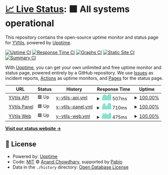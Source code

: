 # [📈 Live Status](https://status.yvtils.net): <!--live status--> **🟩 All systems operational**

This repository contains the open-source uptime monitor and status page for [YVtils](https://yvtils.net), powered by [Upptime](https://github.com/upptime/upptime).

[![Uptime CI](https://github.com/yvtils/yvtils_status/workflows/Uptime%20CI/badge.svg)](https://github.com/yvtils/yvtils_status/actions?query=workflow%3A%22Uptime+CI%22)
[![Response Time CI](https://github.com/yvtils/yvtils_status/workflows/Response%20Time%20CI/badge.svg)](https://github.com/yvtils/yvtils_status/actions?query=workflow%3A%22Response+Time+CI%22)
[![Graphs CI](https://github.com/yvtils/yvtils_status/workflows/Graphs%20CI/badge.svg)](https://github.com/yvtils/yvtils_status/actions?query=workflow%3A%22Graphs+CI%22)
[![Static Site CI](https://github.com/yvtils/yvtils_status/workflows/Static%20Site%20CI/badge.svg)](https://github.com/yvtils/yvtils_status/actions?query=workflow%3A%22Static+Site+CI%22)
[![Summary CI](https://github.com/yvtils/yvtils_status/workflows/Summary%20CI/badge.svg)](https://github.com/yvtils/yvtils_status/actions?query=workflow%3A%22Summary+CI%22)

With [Upptime](https://upptime.js.org), you can get your own unlimited and free uptime monitor and status page, powered entirely by a GitHub repository. We use [Issues](https://github.com/yvtils/yvtils_status/issues) as incident reports, [Actions](https://github.com/yvtils/yvtils_status/actions) as uptime monitors, and [Pages](https://status.yvtils.net) for the status page.

<!--start: status pages-->
<!-- This summary is generated by Upptime (https://github.com/upptime/upptime) -->
<!-- Do not edit this manually, your changes will be overwritten -->
<!-- prettier-ignore -->
| URL | Status | History | Response Time | Uptime |
| --- | ------ | ------- | ------------- | ------ |
| <img alt="" src="https://icons.duckduckgo.com/ip3/api.yvtils.net.ico" height="13"> [YVtils API](https://api.yvtils.net) | 🟩 Up | [y-vtils-api.yml](https://github.com/YVtils/yvtils_status/commits/HEAD/history/y-vtils-api.yml) | <details><summary><img alt="Response time graph" src="./graphs/y-vtils-api/response-time-week.png" height="20"> 507ms</summary><br><a href="https://status.yvtils.net/history/y-vtils-api"><img alt="Response time 492" src="https://img.shields.io/endpoint?url=https%3A%2F%2Fraw.githubusercontent.com%2FYVtils%2Fyvtils_status%2FHEAD%2Fapi%2Fy-vtils-api%2Fresponse-time.json"></a><br><a href="https://status.yvtils.net/history/y-vtils-api"><img alt="24-hour response time 483" src="https://img.shields.io/endpoint?url=https%3A%2F%2Fraw.githubusercontent.com%2FYVtils%2Fyvtils_status%2FHEAD%2Fapi%2Fy-vtils-api%2Fresponse-time-day.json"></a><br><a href="https://status.yvtils.net/history/y-vtils-api"><img alt="7-day response time 507" src="https://img.shields.io/endpoint?url=https%3A%2F%2Fraw.githubusercontent.com%2FYVtils%2Fyvtils_status%2FHEAD%2Fapi%2Fy-vtils-api%2Fresponse-time-week.json"></a><br><a href="https://status.yvtils.net/history/y-vtils-api"><img alt="30-day response time 493" src="https://img.shields.io/endpoint?url=https%3A%2F%2Fraw.githubusercontent.com%2FYVtils%2Fyvtils_status%2FHEAD%2Fapi%2Fy-vtils-api%2Fresponse-time-month.json"></a><br><a href="https://status.yvtils.net/history/y-vtils-api"><img alt="1-year response time 492" src="https://img.shields.io/endpoint?url=https%3A%2F%2Fraw.githubusercontent.com%2FYVtils%2Fyvtils_status%2FHEAD%2Fapi%2Fy-vtils-api%2Fresponse-time-year.json"></a></details> | <details><summary><a href="https://status.yvtils.net/history/y-vtils-api">100.00%</a></summary><a href="https://status.yvtils.net/history/y-vtils-api"><img alt="All-time uptime 100.00%" src="https://img.shields.io/endpoint?url=https%3A%2F%2Fraw.githubusercontent.com%2FYVtils%2Fyvtils_status%2FHEAD%2Fapi%2Fy-vtils-api%2Fuptime.json"></a><br><a href="https://status.yvtils.net/history/y-vtils-api"><img alt="24-hour uptime 100.00%" src="https://img.shields.io/endpoint?url=https%3A%2F%2Fraw.githubusercontent.com%2FYVtils%2Fyvtils_status%2FHEAD%2Fapi%2Fy-vtils-api%2Fuptime-day.json"></a><br><a href="https://status.yvtils.net/history/y-vtils-api"><img alt="7-day uptime 100.00%" src="https://img.shields.io/endpoint?url=https%3A%2F%2Fraw.githubusercontent.com%2FYVtils%2Fyvtils_status%2FHEAD%2Fapi%2Fy-vtils-api%2Fuptime-week.json"></a><br><a href="https://status.yvtils.net/history/y-vtils-api"><img alt="30-day uptime 100.00%" src="https://img.shields.io/endpoint?url=https%3A%2F%2Fraw.githubusercontent.com%2FYVtils%2Fyvtils_status%2FHEAD%2Fapi%2Fy-vtils-api%2Fuptime-month.json"></a><br><a href="https://status.yvtils.net/history/y-vtils-api"><img alt="1-year uptime 100.00%" src="https://img.shields.io/endpoint?url=https%3A%2F%2Fraw.githubusercontent.com%2FYVtils%2Fyvtils_status%2FHEAD%2Fapi%2Fy-vtils-api%2Fuptime-year.json"></a></details>
| <img alt="" src="https://icons.duckduckgo.com/ip3/panel.yvtils.net.ico" height="13"> [YVtils Panel](https://panel.yvtils.net) | 🟩 Up | [y-vtils-panel.yml](https://github.com/YVtils/yvtils_status/commits/HEAD/history/y-vtils-panel.yml) | <details><summary><img alt="Response time graph" src="./graphs/y-vtils-panel/response-time-week.png" height="20"> 710ms</summary><br><a href="https://status.yvtils.net/history/y-vtils-panel"><img alt="Response time 709" src="https://img.shields.io/endpoint?url=https%3A%2F%2Fraw.githubusercontent.com%2FYVtils%2Fyvtils_status%2FHEAD%2Fapi%2Fy-vtils-panel%2Fresponse-time.json"></a><br><a href="https://status.yvtils.net/history/y-vtils-panel"><img alt="24-hour response time 574" src="https://img.shields.io/endpoint?url=https%3A%2F%2Fraw.githubusercontent.com%2FYVtils%2Fyvtils_status%2FHEAD%2Fapi%2Fy-vtils-panel%2Fresponse-time-day.json"></a><br><a href="https://status.yvtils.net/history/y-vtils-panel"><img alt="7-day response time 710" src="https://img.shields.io/endpoint?url=https%3A%2F%2Fraw.githubusercontent.com%2FYVtils%2Fyvtils_status%2FHEAD%2Fapi%2Fy-vtils-panel%2Fresponse-time-week.json"></a><br><a href="https://status.yvtils.net/history/y-vtils-panel"><img alt="30-day response time 713" src="https://img.shields.io/endpoint?url=https%3A%2F%2Fraw.githubusercontent.com%2FYVtils%2Fyvtils_status%2FHEAD%2Fapi%2Fy-vtils-panel%2Fresponse-time-month.json"></a><br><a href="https://status.yvtils.net/history/y-vtils-panel"><img alt="1-year response time 709" src="https://img.shields.io/endpoint?url=https%3A%2F%2Fraw.githubusercontent.com%2FYVtils%2Fyvtils_status%2FHEAD%2Fapi%2Fy-vtils-panel%2Fresponse-time-year.json"></a></details> | <details><summary><a href="https://status.yvtils.net/history/y-vtils-panel">100.00%</a></summary><a href="https://status.yvtils.net/history/y-vtils-panel"><img alt="All-time uptime 100.00%" src="https://img.shields.io/endpoint?url=https%3A%2F%2Fraw.githubusercontent.com%2FYVtils%2Fyvtils_status%2FHEAD%2Fapi%2Fy-vtils-panel%2Fuptime.json"></a><br><a href="https://status.yvtils.net/history/y-vtils-panel"><img alt="24-hour uptime 100.00%" src="https://img.shields.io/endpoint?url=https%3A%2F%2Fraw.githubusercontent.com%2FYVtils%2Fyvtils_status%2FHEAD%2Fapi%2Fy-vtils-panel%2Fuptime-day.json"></a><br><a href="https://status.yvtils.net/history/y-vtils-panel"><img alt="7-day uptime 100.00%" src="https://img.shields.io/endpoint?url=https%3A%2F%2Fraw.githubusercontent.com%2FYVtils%2Fyvtils_status%2FHEAD%2Fapi%2Fy-vtils-panel%2Fuptime-week.json"></a><br><a href="https://status.yvtils.net/history/y-vtils-panel"><img alt="30-day uptime 100.00%" src="https://img.shields.io/endpoint?url=https%3A%2F%2Fraw.githubusercontent.com%2FYVtils%2Fyvtils_status%2FHEAD%2Fapi%2Fy-vtils-panel%2Fuptime-month.json"></a><br><a href="https://status.yvtils.net/history/y-vtils-panel"><img alt="1-year uptime 100.00%" src="https://img.shields.io/endpoint?url=https%3A%2F%2Fraw.githubusercontent.com%2FYVtils%2Fyvtils_status%2FHEAD%2Fapi%2Fy-vtils-panel%2Fuptime-year.json"></a></details>
| <img alt="" src="https://icons.duckduckgo.com/ip3/yvtils.net.ico" height="13"> [YVtils Web](https://yvtils.net) | 🟩 Up | [y-vtils-web.yml](https://github.com/YVtils/yvtils_status/commits/HEAD/history/y-vtils-web.yml) | <details><summary><img alt="Response time graph" src="./graphs/y-vtils-web/response-time-week.png" height="20"> 475ms</summary><br><a href="https://status.yvtils.net/history/y-vtils-web"><img alt="Response time 446" src="https://img.shields.io/endpoint?url=https%3A%2F%2Fraw.githubusercontent.com%2FYVtils%2Fyvtils_status%2FHEAD%2Fapi%2Fy-vtils-web%2Fresponse-time.json"></a><br><a href="https://status.yvtils.net/history/y-vtils-web"><img alt="24-hour response time 391" src="https://img.shields.io/endpoint?url=https%3A%2F%2Fraw.githubusercontent.com%2FYVtils%2Fyvtils_status%2FHEAD%2Fapi%2Fy-vtils-web%2Fresponse-time-day.json"></a><br><a href="https://status.yvtils.net/history/y-vtils-web"><img alt="7-day response time 475" src="https://img.shields.io/endpoint?url=https%3A%2F%2Fraw.githubusercontent.com%2FYVtils%2Fyvtils_status%2FHEAD%2Fapi%2Fy-vtils-web%2Fresponse-time-week.json"></a><br><a href="https://status.yvtils.net/history/y-vtils-web"><img alt="30-day response time 439" src="https://img.shields.io/endpoint?url=https%3A%2F%2Fraw.githubusercontent.com%2FYVtils%2Fyvtils_status%2FHEAD%2Fapi%2Fy-vtils-web%2Fresponse-time-month.json"></a><br><a href="https://status.yvtils.net/history/y-vtils-web"><img alt="1-year response time 446" src="https://img.shields.io/endpoint?url=https%3A%2F%2Fraw.githubusercontent.com%2FYVtils%2Fyvtils_status%2FHEAD%2Fapi%2Fy-vtils-web%2Fresponse-time-year.json"></a></details> | <details><summary><a href="https://status.yvtils.net/history/y-vtils-web">100.00%</a></summary><a href="https://status.yvtils.net/history/y-vtils-web"><img alt="All-time uptime 99.84%" src="https://img.shields.io/endpoint?url=https%3A%2F%2Fraw.githubusercontent.com%2FYVtils%2Fyvtils_status%2FHEAD%2Fapi%2Fy-vtils-web%2Fuptime.json"></a><br><a href="https://status.yvtils.net/history/y-vtils-web"><img alt="24-hour uptime 100.00%" src="https://img.shields.io/endpoint?url=https%3A%2F%2Fraw.githubusercontent.com%2FYVtils%2Fyvtils_status%2FHEAD%2Fapi%2Fy-vtils-web%2Fuptime-day.json"></a><br><a href="https://status.yvtils.net/history/y-vtils-web"><img alt="7-day uptime 100.00%" src="https://img.shields.io/endpoint?url=https%3A%2F%2Fraw.githubusercontent.com%2FYVtils%2Fyvtils_status%2FHEAD%2Fapi%2Fy-vtils-web%2Fuptime-week.json"></a><br><a href="https://status.yvtils.net/history/y-vtils-web"><img alt="30-day uptime 99.71%" src="https://img.shields.io/endpoint?url=https%3A%2F%2Fraw.githubusercontent.com%2FYVtils%2Fyvtils_status%2FHEAD%2Fapi%2Fy-vtils-web%2Fuptime-month.json"></a><br><a href="https://status.yvtils.net/history/y-vtils-web"><img alt="1-year uptime 99.84%" src="https://img.shields.io/endpoint?url=https%3A%2F%2Fraw.githubusercontent.com%2FYVtils%2Fyvtils_status%2FHEAD%2Fapi%2Fy-vtils-web%2Fuptime-year.json"></a></details>

<!--end: status pages-->

[**Visit our status website →**](https://status.yvtils.net)

## 📄 License

- Powered by: [Upptime](https://github.com/upptime/upptime)
- Code: [MIT](./LICENSE) © [Anand Chowdhary](https://anandchowdhary.com), supported by [Pabio](https://pabio.com)
- Data in the `./history` directory: [Open Database License](https://opendatacommons.org/licenses/odbl/1-0/)
